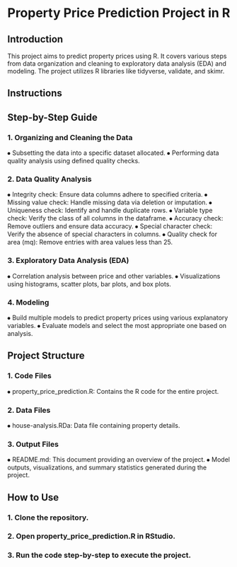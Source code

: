 
# Property Price Prediction Project in R


## Introduction

This project aims to predict property prices using R. It covers various steps from data organization and cleaning to exploratory data analysis (EDA) and modeling. The project utilizes R libraries like tidyverse, validate, and skimr.

## Instructions


## Step-by-Step Guide

### 1.	Organizing and Cleaning the Data
⦁	Subsetting the data into a specific dataset allocated.
⦁	Performing data quality analysis using defined quality checks.

### 2.	Data Quality Analysis
⦁	Integrity check: Ensure data columns adhere to specified criteria.
⦁	Missing value check: Handle missing data via deletion or imputation.
⦁	Uniqueness check: Identify and handle duplicate rows.
⦁	Variable type check: Verify the class of all columns in the dataframe.
⦁	Accuracy check: Remove outliers and ensure data accuracy.
⦁	Special character check: Verify the absence of special characters in columns.
⦁	Quality check for area (mq): Remove entries with area values less than 25.

### 3.	Exploratory Data Analysis (EDA)
⦁	Correlation analysis between price and other variables.
⦁	Visualizations using histograms, scatter plots, bar plots, and box plots.

### 4.	Modeling
⦁	Build multiple models to predict property prices using various explanatory variables.
⦁	Evaluate models and select the most appropriate one based on analysis.


## Project Structure

### 1.	Code Files
⦁	property_price_prediction.R: Contains the R code for the entire project.

### 2.	Data Files
⦁	house-analysis.RDa: Data file containing property details.

### 3.	Output Files
⦁	README.md: This document providing an overview of the project.
⦁	Model outputs, visualizations, and summary statistics generated during the project.



## How to Use

### 1.	Clone the repository.
### 2.	Open property_price_prediction.R in RStudio.
### 3.	Run the code step-by-step to execute the project.

